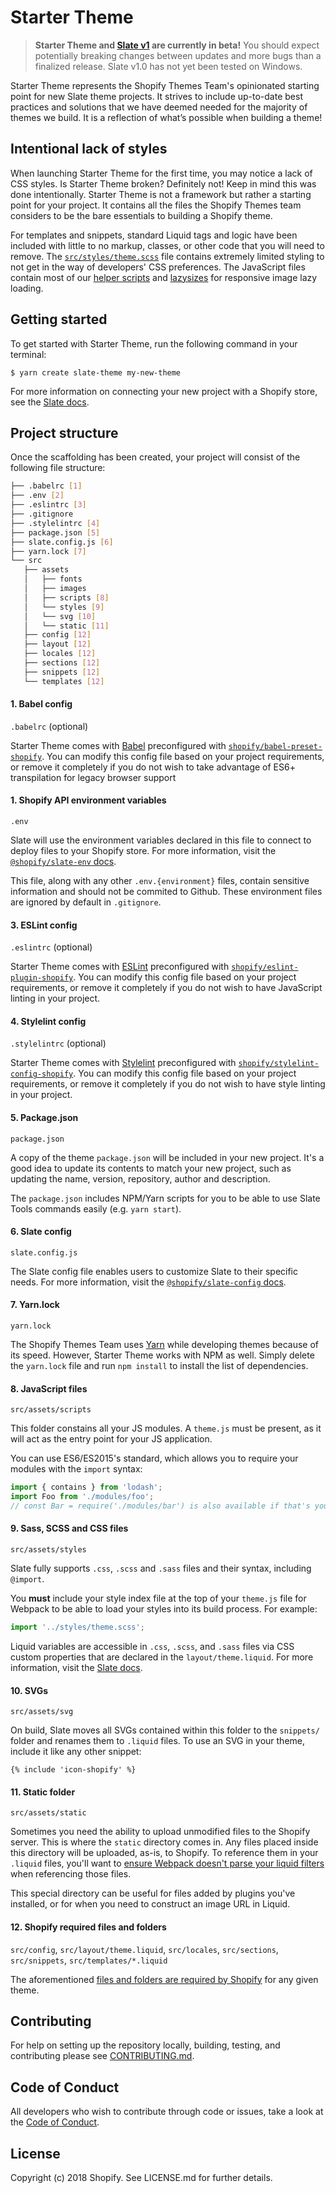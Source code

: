 # Starter Theme

> **Starter Theme and [Slate v1](https://github.com/Shopify/slate) are currently in beta!** You should expect potentially breaking changes between updates and more bugs than a finalized release. Slate v1.0 has not yet been tested on Windows.

Starter Theme represents the Shopify Themes Team's opinionated starting point for new Slate theme projects. It strives to include up-to-date best practices and solutions that we have deemed needed for the majority of themes we build. It is a reflection of what’s possible when building a theme!

## Intentional lack of styles

When launching Starter Theme for the first time, you may notice a lack of CSS styles. Is Starter Theme broken? Definitely not! Keep in mind this was done intentionally. Starter Theme is not a framework but rather a starting point for your project. It contains all the files the Shopify Themes team considers to be the bare essentials to building a Shopify theme.

For templates and snippets, standard Liquid tags and logic have been included with little to no markup, classes, or other code that you will need to remove. The [`src/styles/theme.scss`](https://github.com/Shopify/starter-theme/blob/master/src/assets/styles/theme.scss) file contains extremely limited styling to not get in the way of developers' CSS preferences. The JavaScript files contain most of our [helper scripts](https://github.com/Shopify/theme-scripts/tree/master/packages) and [lazysizes](https://github.com/aFarkas/lazysizes) for responsive image lazy loading.

## Getting started

To get started with Starter Theme, run the following command in your terminal:

```
$ yarn create slate-theme my-new-theme
```

For more information on connecting your new project with a Shopify store, see the [Slate docs](https://github.com/Shopify/slate/wiki/2.-Connect-to-your-store).

## Project structure

Once the scaffolding has been created, your project will consist of the following file structure:

```bash
├── .babelrc [1]
├── .env [2]
├── .eslintrc [3]
├── .gitignore
├── .stylelintrc [4]
├── package.json [5]
├── slate.config.js [6]
├── yarn.lock [7]
└── src
   ├── assets
   │   ├── fonts
   │   ├── images
   │   ├── scripts [8]
   │   └── styles [9]
   │   └── svg [10]
   │   └── static [11]
   ├── config [12]
   ├── layout [12]
   ├── locales [12]
   ├── sections [12]
   ├── snippets [12]
   └── templates [12]
```

#### 1. Babel config

`.babelrc` (optional)

Starter Theme comes with [Babel](https://babeljs.io/) preconfigured with [`shopify/babel-preset-shopify`](https://github.com/Shopify/babel-preset-shopify). You can modify this config file based on your project requirements, or remove it completely if you do not wish to take advantage of ES6+ transpilation for legacy browser support

#### 1. Shopify API environment variables

`.env`

Slate will use the environment variables declared in this file to connect to deploy files to your Shopify store. For more information, visit the [`@shopify/slate-env` docs](https://github.com/Shopify/slate/wiki/Deploy-environments).

This file, along with any other `.env.{environment}` files, contain sensitive information and should not be commited to Github. These environment files are ignored by default in `.gitignore`.

#### 3. ESLint config

`.eslintrc` (optional)

Starter Theme comes with [ESLint](https://eslint.org/) preconfigured with [`shopify/eslint-plugin-shopify`](https://github.com/Shopify/eslint-plugin-shopify). You can modify this config file based on your project requirements, or remove it completely if you do not wish to have JavaScript linting in your project.

#### 4. Stylelint config

`.stylelintrc` (optional)

Starter Theme comes with [Stylelint](https://stylelint.io/) preconfigured with [`shopify/stylelint-config-shopify`](https://github.com/Shopify/stylelint-config-shopify). You can modify this config file based on your project requirements, or remove it completely if you do not wish to have style linting in your project.

#### 5. Package.json

`package.json`

A copy of the theme `package.json` will be included in your new project. It's a good idea to update its contents to match your new project, such as updating the name, version, repository, author and description.

The `package.json` includes NPM/Yarn scripts for you to be able to use Slate Tools commands easily (e.g. `yarn start`).

#### 6. Slate config

`slate.config.js`

The Slate config file enables users to customize Slate to their specific needs. For more information, visit the [`@shopify/slate-config` docs](https://github.com/Shopify/slate/wiki/Slate-config).

#### 7. Yarn.lock

`yarn.lock`

The Shopify Themes Team uses [Yarn](https://yarnpkg.com/en/) while developing themes because of its speed. However, Starter Theme works with NPM as well. Simply delete the `yarn.lock` file and run `npm install` to install the list of dependencies.

#### 8. JavaScript files

`src/assets/scripts`

This folder constains all your JS modules. A `theme.js` must be present, as it will act as the entry point for your JS application.

You can use ES6/ES2015's standard, which allows you to require your modules with the `import` syntax:

```js
import { contains } from 'lodash';
import Foo from './modules/foo';
// const Bar = require('./modules/bar') is also available if that's your jam!
```

#### 9. Sass, SCSS and CSS files

`src/assets/styles`

Slate fully supports `.css`, `.scss` and `.sass` files and their syntax, including `@import`.

You **must** include your style index file at the top of your `theme.js` file for Webpack to be able to load your styles into its build process. For example:

```js
import '../styles/theme.scss';
```

Liquid variables are accessible in `.css`, `.scss`, and `.sass` files via CSS custom properties that are declared in the `layout/theme.liquid`. For more information, visit the [Slate docs](https://github.com/Shopify/slate/wiki/Local-SASS-compilation).

#### 10. SVGs

`src/assets/svg`

On build, Slate moves all SVGs contained within this folder to the `snippets/` folder and renames them to `.liquid` files. To use an SVG in your theme, include it like any other snippet:

```liquid
{% include 'icon-shopify' %}
```

#### 11. Static folder

`src/assets/static`

Sometimes you need the ability to upload unmodified files to the Shopify server. This is where the `static` directory comes in. Any files placed inside this directory will be uploaded, as-is, to Shopify. To reference them in your `.liquid` files, you'll want to [ensure Webpack doesn't parse your liquid filters](https://github.com/Shopify/slate/wiki/Slate%20Tools#how-to-prevent-webpack-from-parsing-some-liquid-methods-and-filters) when referencing those files.

This special directory can be useful for files added by plugins you've installed, or for when you need to construct an image URL in Liquid.

#### 12. Shopify required files and folders

`src/config`, `src/layout/theme.liquid`, `src/locales`, `src/sections`, `src/snippets`, `src/templates/*.liquid`

The aforementioned [files and folders are required by Shopify](https://help.shopify.com/themes/development/templates) for any given theme.

## Contributing

For help on setting up the repository locally, building, testing, and contributing
please see [CONTRIBUTING.md](https://github.com/Shopify/starter-theme/blob/master/CONTRIBUTING.md).

## Code of Conduct

All developers who wish to contribute through code or issues, take a look at the
[Code of Conduct](https://github.com/Shopify/starter-theme/blob/master/CODE_OF_CONDUCT.md).

## License

Copyright (c) 2018 Shopify. See LICENSE.md for further details.
